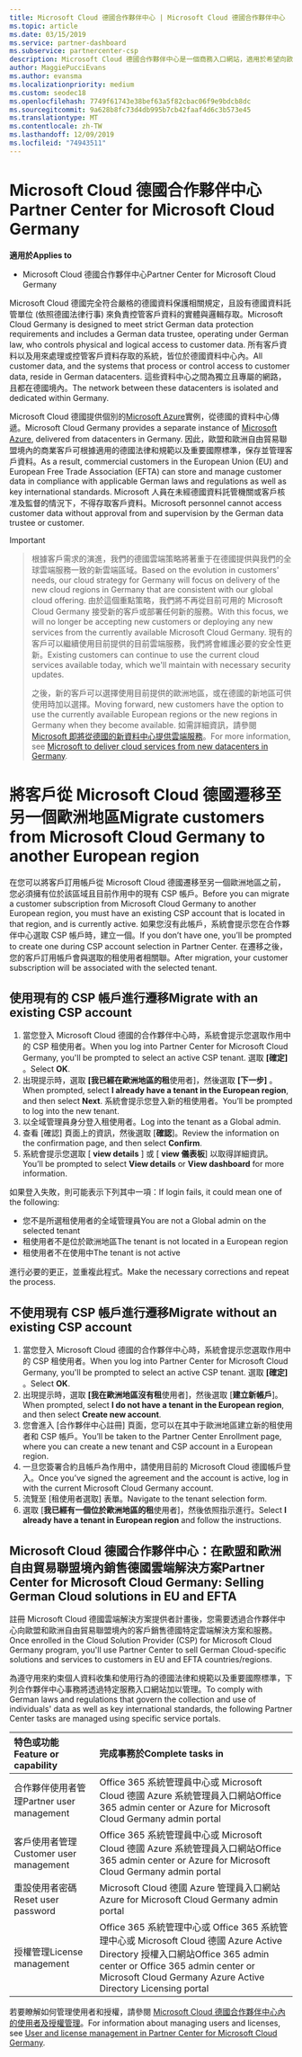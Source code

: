 ```yaml
---
title: Microsoft Cloud 德國合作夥伴中心 | Microsoft Cloud 德國合作夥伴中心
ms.topic: article
ms.date: 03/15/2019
ms.service: partner-dashboard
ms.subservice: partnercenter-csp
description: Microsoft Cloud 德國合作夥伴中心是一個商務入口網站，適用於希望向歐盟和歐洲自由貿易聯盟境內客戶提供 Microsoft Cloud 解決方案的 Microsoft 合作夥伴。
author: MaggiePucciEvans
ms.author: evansma
ms.localizationpriority: medium
ms.custom: seodec18
ms.openlocfilehash: 7749f61743e38bef63a5f82cbac06f9e9bdcb8dc
ms.sourcegitcommit: 9a628b8fc73d4db995b7cb42faaf4d6c3b573e45
ms.translationtype: MT
ms.contentlocale: zh-TW
ms.lasthandoff: 12/09/2019
ms.locfileid: "74943511"
---
```

# <a name="partner-center-for-microsoft-cloud-germany"></a><span data-ttu-id="93901-103">Microsoft Cloud 德國合作夥伴中心</span><span class="sxs-lookup"><span data-stu-id="93901-103">Partner Center for Microsoft Cloud Germany</span></span>

<span data-ttu-id="93901-104">**適用於**</span><span class="sxs-lookup"><span data-stu-id="93901-104">**Applies to**</span></span>

-  <span data-ttu-id="93901-105">Microsoft Cloud 德國合作夥伴中心</span><span class="sxs-lookup"><span data-stu-id="93901-105">Partner Center for Microsoft Cloud Germany</span></span>

<span data-ttu-id="93901-106">Microsoft Cloud 德國完全符合嚴格的德國資料保護相關規定，且設有德國資料託管單位 (依照德國法律行事) 來負責控管客戶資料的實體與邏輯存取。</span><span class="sxs-lookup"><span data-stu-id="93901-106">Microsoft Cloud Germany is designed to meet strict German data protection requirements and includes a German data trustee, operating under German law, who controls physical and logical access to customer data.</span></span> <span data-ttu-id="93901-107">所有客戶資料以及用來處理或控管客戶資料存取的系統，皆位於德國資料中心內。</span><span class="sxs-lookup"><span data-stu-id="93901-107">All customer data, and the systems that process or control access to customer data, reside in German datacenters.</span></span> <span data-ttu-id="93901-108">這些資料中心之間為獨立且專屬的網路，且都在德國境內。</span><span class="sxs-lookup"><span data-stu-id="93901-108">The network between these datacenters is isolated and dedicated within Germany.</span></span>

<span data-ttu-id="93901-109">Microsoft Cloud 德國提供個別的[Microsoft Azure](https://go.microsoft.com/fwlink/?linkid=847992)實例，從德國的資料中心傳遞。</span><span class="sxs-lookup"><span data-stu-id="93901-109">Microsoft Cloud Germany provides a separate instance of [Microsoft Azure](https://go.microsoft.com/fwlink/?linkid=847992), delivered from datacenters in Germany.</span></span> <span data-ttu-id="93901-110">因此，歐盟和歐洲自由貿易聯盟境內的商業客戶可根據適用的德國法律和規範以及重要國際標準，保存並管理客戶資料。</span><span class="sxs-lookup"><span data-stu-id="93901-110">As a result, commercial customers in the European Union (EU) and European Free Trade Association (EFTA) can store and manage customer data in compliance with applicable German laws and regulations as well as key international standards.</span></span> <span data-ttu-id="93901-111">Microsoft 人員在未經德國資料託管機關或客戶核准及監督的情況下，不得存取客戶資料。</span><span class="sxs-lookup"><span data-stu-id="93901-111">Microsoft personnel cannot access customer data without approval from and supervision by the German data trustee or customer.</span></span>

> [!IMPORTANT]

> <span data-ttu-id="93901-112">根據客戶需求的演進，我們的德國雲端策略將著重于在德國提供與我們的全球雲端服務一致的新雲端區域。</span><span class="sxs-lookup"><span data-stu-id="93901-112">Based on the evolution in customers' needs, our cloud strategy for Germany will focus on delivery of the new cloud regions in Germany that are consistent with our global cloud offering.</span></span> <span data-ttu-id="93901-113">由於這個重點策略，我們將不再從目前可用的 Microsoft Cloud Germany 接受新的客戶或部署任何新的服務。</span><span class="sxs-lookup"><span data-stu-id="93901-113">With this focus, we will no longer be accepting new customers or deploying any new services from the currently available Microsoft Cloud Germany.</span></span> <span data-ttu-id="93901-114">現有的客戶可以繼續使用目前提供的目前雲端服務，我們將會維護必要的安全性更新。</span><span class="sxs-lookup"><span data-stu-id="93901-114">Existing customers can continue to use the current cloud services available today, which we'll maintain with necessary security updates.</span></span> 
> 
> <span data-ttu-id="93901-115">之後，新的客戶可以選擇使用目前提供的歐洲地區，或在德國的新地區可供使用時加以選擇。</span><span class="sxs-lookup"><span data-stu-id="93901-115">Moving forward, new customers have the option to use the currently available European regions or the new regions in Germany when they become available.</span></span> <span data-ttu-id="93901-116">如需詳細資訊，請參閱 [Microsoft 即將從德國的新資料中心提供雲端服務](https://news.microsoft.com/europe/2018/08/31/microsoft-to-deliver-cloud-services-from-new-datacentres-in-germany-in-2019-to-meet-evolving-customer-needs/)。</span><span class="sxs-lookup"><span data-stu-id="93901-116">For more information, see [Microsoft to deliver cloud services from new datacenters in Germany](https://news.microsoft.com/europe/2018/08/31/microsoft-to-deliver-cloud-services-from-new-datacentres-in-germany-in-2019-to-meet-evolving-customer-needs/).</span></span> 

# <a name="migrate-customers-from-microsoft-cloud-germany-to-another-european-region"></a><span data-ttu-id="93901-117">將客戶從 Microsoft Cloud 德國遷移至另一個歐洲地區</span><span class="sxs-lookup"><span data-stu-id="93901-117">Migrate customers from Microsoft Cloud Germany to another European region</span></span>
<span data-ttu-id="93901-118">在您可以將客戶訂用帳戶從 Microsoft Cloud 德國遷移至另一個歐洲地區之前，您必須擁有位於該區域且目前作用中的現有 CSP 帳戶。</span><span class="sxs-lookup"><span data-stu-id="93901-118">Before you can migrate a customer subscription from Microsoft Cloud Germany to another European region, you must have an existing CSP account that is located in that region, and is currently active.</span></span> <span data-ttu-id="93901-119">如果您沒有此帳戶，系統會提示您在合作夥伴中心選取 CSP 帳戶時，建立一個。</span><span class="sxs-lookup"><span data-stu-id="93901-119">If you don’t have one, you’ll be prompted to create one during CSP account selection in Partner Center.</span></span> <span data-ttu-id="93901-120">在遷移之後，您的客戶訂用帳戶會與選取的租使用者相關聯。</span><span class="sxs-lookup"><span data-stu-id="93901-120">After migration, your customer subscription will be associated with the selected tenant.</span></span>

## <a name="migrate-with-an-existing-csp-account"></a><span data-ttu-id="93901-121">使用現有的 CSP 帳戶進行遷移</span><span class="sxs-lookup"><span data-stu-id="93901-121">Migrate with an existing CSP account</span></span>
1.  <span data-ttu-id="93901-122">當您登入 Microsoft Cloud 德國的合作夥伴中心時，系統會提示您選取作用中的 CSP 租使用者。</span><span class="sxs-lookup"><span data-stu-id="93901-122">When you log into Partner Center for Microsoft Cloud Germany, you'll be prompted to select an active CSP tenant.</span></span> <span data-ttu-id="93901-123">選取 **\[確定\]** 。</span><span class="sxs-lookup"><span data-stu-id="93901-123">Select **OK**.</span></span>
2.  <span data-ttu-id="93901-124">出現提示時，選取 **[我已經在歐洲地區的租**使用者]，然後選取 **[下一步]** 。</span><span class="sxs-lookup"><span data-stu-id="93901-124">When prompted, select **I already have a tenant in the European region**, and then select **Next**.</span></span> <span data-ttu-id="93901-125">系統會提示您登入新的租使用者。</span><span class="sxs-lookup"><span data-stu-id="93901-125">You’ll be prompted to log into the new tenant.</span></span> 
3.  <span data-ttu-id="93901-126">以全域管理員身分登入租使用者。</span><span class="sxs-lookup"><span data-stu-id="93901-126">Log into the tenant as a Global admin.</span></span>
4.  <span data-ttu-id="93901-127">查看 [確認] 頁面上的資訊，然後選取 [**確認**]。</span><span class="sxs-lookup"><span data-stu-id="93901-127">Review the information on the confirmation page, and then select **Confirm**.</span></span>
5.  <span data-ttu-id="93901-128">系統會提示您選取 [ **view details** ] 或 [ **view 儀表板**] 以取得詳細資訊。</span><span class="sxs-lookup"><span data-stu-id="93901-128">You’ll be prompted to select **View details** or **View dashboard** for more information.</span></span> 

<span data-ttu-id="93901-129">如果登入失敗，則可能表示下列其中一項：</span><span class="sxs-lookup"><span data-stu-id="93901-129">If login fails, it could mean one of the following:</span></span>
- <span data-ttu-id="93901-130">您不是所選租使用者的全域管理員</span><span class="sxs-lookup"><span data-stu-id="93901-130">You are not a Global admin on the selected tenant</span></span>
- <span data-ttu-id="93901-131">租使用者不是位於歐洲地區</span><span class="sxs-lookup"><span data-stu-id="93901-131">The tenant is not located in a European region</span></span>
- <span data-ttu-id="93901-132">租使用者不在使用中</span><span class="sxs-lookup"><span data-stu-id="93901-132">The tenant is not active</span></span>

<span data-ttu-id="93901-133">進行必要的更正，並重複此程式。</span><span class="sxs-lookup"><span data-stu-id="93901-133">Make the necessary corrections and repeat the process.</span></span>

## <a name="migrate-without-an-existing-csp-account"></a><span data-ttu-id="93901-134">不使用現有 CSP 帳戶進行遷移</span><span class="sxs-lookup"><span data-stu-id="93901-134">Migrate without an existing CSP account</span></span>
1.  <span data-ttu-id="93901-135">當您登入 Microsoft Cloud 德國的合作夥伴中心時，系統會提示您選取作用中的 CSP 租使用者。</span><span class="sxs-lookup"><span data-stu-id="93901-135">When you log into Partner Center for Microsoft Cloud Germany, you'll be prompted to select an active CSP tenant.</span></span> <span data-ttu-id="93901-136">選取 **\[確定\]** 。</span><span class="sxs-lookup"><span data-stu-id="93901-136">Select **OK**.</span></span>
2.  <span data-ttu-id="93901-137">出現提示時，選取 **[我在歐洲地區沒有租**使用者]，然後選取 [**建立新帳戶**]。</span><span class="sxs-lookup"><span data-stu-id="93901-137">When prompted, select **I do not have a tenant in the European region**, and then select **Create new account**.</span></span> 
3.  <span data-ttu-id="93901-138">您會進入 [合作夥伴中心註冊] 頁面，您可以在其中于歐洲地區建立新的租使用者和 CSP 帳戶。</span><span class="sxs-lookup"><span data-stu-id="93901-138">You’ll be taken to the Partner Center Enrollment page, where you can create a new tenant and CSP account in a European region.</span></span> 
4.  <span data-ttu-id="93901-139">一旦您簽署合約且帳戶為作用中，請使用目前的 Microsoft Cloud 德國帳戶登入。</span><span class="sxs-lookup"><span data-stu-id="93901-139">Once you’ve signed the agreement and the account is active, log in with the current Microsoft Cloud Germany account.</span></span>
5.  <span data-ttu-id="93901-140">流覽至 [租使用者選取] 表單。</span><span class="sxs-lookup"><span data-stu-id="93901-140">Navigate to the tenant selection form.</span></span>
6.  <span data-ttu-id="93901-141">選取 [**我已經有一個位於歐洲地區的租**使用者]，然後依照指示進行。</span><span class="sxs-lookup"><span data-stu-id="93901-141">Select **I already have a tenant in European region** and follow the instructions.</span></span>

## <a name="partner-center-for-microsoft-cloud-germany-selling-german-cloud-solutions-in-eu-and-efta"></a><span data-ttu-id="93901-142">Microsoft Cloud 德國合作夥伴中心：在歐盟和歐洲自由貿易聯盟境內銷售德國雲端解決方案</span><span class="sxs-lookup"><span data-stu-id="93901-142">Partner Center for Microsoft Cloud Germany: Selling German Cloud solutions in EU and EFTA</span></span>

<span data-ttu-id="93901-143">註冊 Microsoft Cloud 德國雲端解決方案提供者計畫後，您需要透過合作夥伴中心向歐盟和歐洲自由貿易聯盟境內的客戶銷售德國特定雲端解決方案和服務。</span><span class="sxs-lookup"><span data-stu-id="93901-143">Once enrolled in the Cloud Solution Provider (CSP) for Microsoft Cloud Germany program, you'll use Partner Center to sell German Cloud-specific solutions and services to customers in EU and EFTA countries/regions.</span></span> 

<span data-ttu-id="93901-144">為遵守用來約束個人資料收集和使用行為的德國法律和規範以及重要國際標準，下列合作夥伴中心事務將透過特定服務入口網站加以管理。</span><span class="sxs-lookup"><span data-stu-id="93901-144">To comply with German laws and regulations that govern the collection and use of individuals' data as well as key international standards, the following Partner Center tasks are managed using specific service portals.</span></span> 

<span data-ttu-id="93901-145">特色或功能</span><span class="sxs-lookup"><span data-stu-id="93901-145">Feature or capability</span></span> | <span data-ttu-id="93901-146">完成事務於</span><span class="sxs-lookup"><span data-stu-id="93901-146">Complete tasks in</span></span>
:--- | :---
<span data-ttu-id="93901-147">合作夥伴使用者管理</span><span class="sxs-lookup"><span data-stu-id="93901-147">Partner user management</span></span> | <span data-ttu-id="93901-148">Office 365 系統管理員中心或 Microsoft Cloud 德國 Azure 系統管理員入口網站</span><span class="sxs-lookup"><span data-stu-id="93901-148">Office 365 admin center or Azure for Microsoft Cloud Germany admin portal</span></span>
<span data-ttu-id="93901-149">客戶使用者管理</span><span class="sxs-lookup"><span data-stu-id="93901-149">Customer user management</span></span> | <span data-ttu-id="93901-150">Office 365 系統管理員中心或 Microsoft Cloud 德國 Azure 系統管理員入口網站</span><span class="sxs-lookup"><span data-stu-id="93901-150">Office 365 admin center or Azure for Microsoft Cloud Germany admin portal</span></span>
<span data-ttu-id="93901-151">重設使用者密碼</span><span class="sxs-lookup"><span data-stu-id="93901-151">Reset user password</span></span> | <span data-ttu-id="93901-152">Microsoft Cloud 德國 Azure 管理員入口網站</span><span class="sxs-lookup"><span data-stu-id="93901-152">Azure for Microsoft Cloud Germany admin portal</span></span>
<span data-ttu-id="93901-153">授權管理</span><span class="sxs-lookup"><span data-stu-id="93901-153">License management</span></span> | <span data-ttu-id="93901-154">Office 365 系統管理中心或 Office 365 系統管理中心或 Microsoft Cloud 德國 Azure Active Directory 授權入口網站</span><span class="sxs-lookup"><span data-stu-id="93901-154">Office 365 admin center or Office 365 admin center or Microsoft Cloud Germany Azure Active Directory Licensing portal</span></span>


<span data-ttu-id="93901-155">若要瞭解如何管理使用者和授權，請參閱 [Microsoft Cloud 德國合作夥伴中心內的使用者及授權管理](user-management-in-partner-center-for-microsoft-cloud-germany.md)。</span><span class="sxs-lookup"><span data-stu-id="93901-155">For information about managing users and licenses, see [User and license management in Partner Center for Microsoft Cloud Germany](user-management-in-partner-center-for-microsoft-cloud-germany.md).</span></span>



